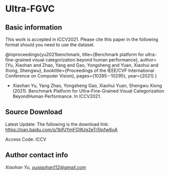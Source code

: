 # Ultra-FGVC

## Basic information
This work is accepted in ICCV2021. Please cite this paper in the following format should you need to use the dataset.

@inproceedings{yu2021benchmark,
  title={Benchmark platform for ultra-fine-grained visual categorization beyond human performance},
  author={Yu, Xiaohan and Zhao, Yang and Gao, Yongsheng and Yuan, Xiaohui and Xiong, Shengwu},
  booktitle={Proceedings of the IEEE/CVF International Conference on Computer Vision},
  pages={10285--10295},
  year={2021}
}

* Xiaohan Yu, Yang Zhao, Yongsheng Gao, Xiaohui Yuan, Shengwu Xiong (2021). Benchmark Platform for Ultra-Fine-Grained Visual Categorization BeyondHuman Performance. In ICCV2021.

## Source Download
Latest Update: The following is the download link: 
https://pan.baidu.com/s/1bPJYmFGWJg2eTr5Ipfw6uA

Access Code: ICCV

<!-- The two subsets of the UFG dataset has been released (see link: https://maxwell.ict.griffith.edu.au/cvipl/UFG_dataset.html)
The remaining three subsets are too large to be uploaded to any public platform. Please contact us to get a hard drive copy.  -->

## Author contact info
*Xiaohan Yu*, *yuxiaohan112@gmail.com*
